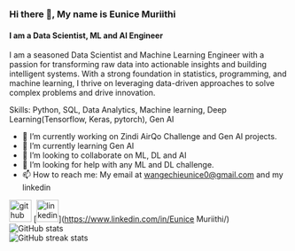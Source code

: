 ### Hi there 👋, My name is Eunice Muriithi
#### I am a Data Scientist, ML and AI Engineer

I am a seasoned Data Scientist and Machine Learning Engineer with a passion for transforming raw data into actionable insights and building intelligent systems. With a strong foundation in statistics, programming, and machine learning, I thrive on leveraging data-driven approaches to solve complex problems and drive innovation.

Skills: Python, SQL, Data Analytics, Machine learning, Deep Learning(Tensorflow, Keras, pytorch), Gen AI

- 🔭 I’m currently working on Zindi AirQo Challenge and Gen AI projects. 
- 🌱 I’m currently learning Gen AI 
- 👯 I’m looking to collaborate on ML, DL and AI 
- 🤔 I’m looking for help with any ML and DL challenge. 
- 📫 How to reach me: My email at wangechieunice0@gmail.com and my linkedin 


[<img src='https://cdn.jsdelivr.net/npm/simple-icons@3.0.1/icons/github.svg' alt='github' height='40'>](https://github.com/wangechi01-a)  [<img src='https://cdn.jsdelivr.net/npm/simple-icons@3.0.1/icons/linkedin.svg' alt='linkedin' height='40'>](https://www.linkedin.com/in/Eunice Muriithi/)  
![GitHub stats](https://github-readme-stats.vercel.app/api?username=wangechi01-a&show_icons=true)   
![GitHub streak stats](https://streak-stats.demolab.com/?user=wangechi01-a)  
